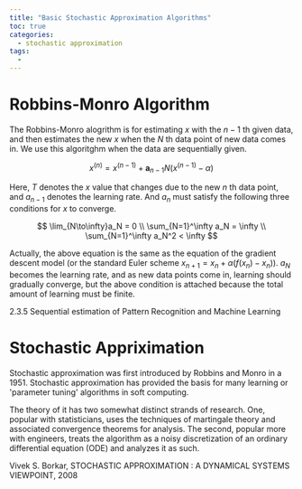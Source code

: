 ```yaml
---
title: "Basic Stochastic Approximation Algorithms"
toc: true
categories:
  - stochastic approximation
tags:
  - 
---
```



# Robbins-Monro Algorithm
The Robbins-Monro alogrithm is for estimating $x$ with the $n-1$ th given data, and then estimates the new $x$ when the $N$ th data point of new data comes in. We use this algoritghm when the data are sequentially given.

$$ 
x^{(n)} = x^{(n-1)} + \textbf{a}_{n-1}N\left(x^{(n-1)}-\alpha \right)
$$

Here, $T$ denotes the $x$ value that changes due to the new $n$ th data point, and $a_{n-1}$ denotes the learning rate. And $a_n$ must satisfy the following three conditions for $x$ to converge.

$$ 
\lim_{N\to\infty}a_N = 0 \\
\sum_{N=1}^\infty a_N = \infty \\
\sum_{N=1}^\infty a_N^2 < \infty
$$

Actually, the above equation is the same as the equation of the gradient descent model (or the standard Euler scheme $x_{n+1} = x_n + \alpha (f(x_n)-x_n)$). $a_N$ becomes the learning rate, and as new data points come in, learning should gradually converge, but the above condition is attached because the total amount of learning must be finite.

2.3.5 Sequential estimation of Pattern Recognition and Machine Learning 


# Stochastic Appriximation
Stochastic approximation was first introduced by Robbins and Monro in a 1951. Stochastic approximation has provided the basis for many learning or 'parameter tuning' algorithms in soft computing. 

The theory of it has two somewhat distinct strands of research. One, popular with statisticians, uses the techniques of martingale theory and associated convergence theorems for analysis. The second, popular more with engineers, treats the algorithm as a noisy discretization of an ordinary differential equation (ODE) and analyzes it as such.

Vivek S. Borkar, STOCHASTIC APPROXIMATION : A DYNAMICAL SYSTEMS VIEWPOINT, 2008